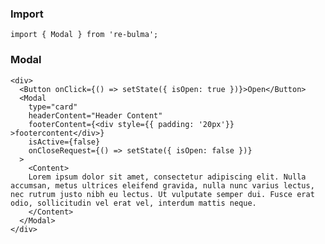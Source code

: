   ### Import
  
  `import { Modal } from 're-bulma';`
  
  ### Modal

    <div>
      <Button onClick={() => setState({ isOpen: true })}>Open</Button>
      <Modal
        type="card"
        headerContent="Header Content"
        footerContent={<div style={{ padding: '20px'}} >footercontent</div>}
        isActive={false}
        onCloseRequest={() => setState({ isOpen: false })}
      >
        <Content>
        Lorem ipsum dolor sit amet, consectetur adipiscing elit. Nulla accumsan, metus ultrices eleifend gravida, nulla nunc varius lectus, nec rutrum justo nibh eu lectus. Ut vulputate semper dui. Fusce erat odio, sollicitudin vel erat vel, interdum mattis neque.
        </Content>
      </Modal>
    </div>

